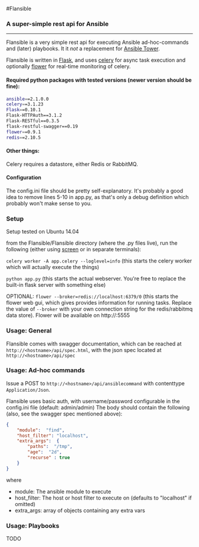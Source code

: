 #Flansible
### A super-simple rest api for Ansible

---

Flansible is a very simple rest api for executing Ansible ad-hoc-commands and (later) playbooks. It it _not_ a replacement for [Ansible Tower](https://www.ansible.com/tower).

Flansible is written in [Flask](http://flask.pocoo.org/), and uses [celery](http://www.celeryproject.org/) for async task execution and optionally [flower](http://flower.readthedocs.io/en/latest/features.html) for real-time monitoring of celery.

#### Required python packages with tested versions (newer version should be fine):
```bash
ansible==2.1.0.0
celery==3.1.23
Flask==0.10.1
Flask-HTTPAuth==3.1.2
Flask-RESTful==0.3.5
flask-restful-swagger==0.19
flower==0.9.1
redis==2.10.5
```

#### Other things:
Celery requires a datastore, either Redis or RabbitMQ.

#### Configuration
The config.ini file should be pretty self-explanatory. It's probably a good idea to remove lines 5-10 in app.py, as that's only a debug definition which probably won't make sense to you.

### Setup
Setup tested on Ubuntu 14.04

from the Flansible/Flansible directory (where the .py files live), run the following (either using [screen](http://aperiodic.net/screen/start) or in separate terminals):

`celery worker -A app.celery --loglevel=info` (this starts the celery worker which will actually execute the things)

`python app.py` (this starts the actual webserver. You're free to replace the built-in flask server with something else)

OPTIONAL: `flower --broker=redis://localhost:6379/0` (this starts the flower web gui, which gives provides information for running tasks. Replace the value of `--broker` with your own connection string for the redis/rabbitmq data store). Flower will be available on http://<servername>:5555

### Usage: General
Flansible comes with swagger documentation, which can be reached at
`http://<hostname>/api/spec.html`, with the json spec located at `http://<hostname>/api/spec`

### Usage: Ad-hoc commands
Issue a POST to `http://<hostname>/api/ansiblecommand` with contenttype `Application/Json`.

Flansible uses basic auth, with username/password configurable in the config.ini file (default: admin/admin)
The body should contain the following (also, see the swagger spec mentioned above):
```json
{                                               
    "module":  "find",
    "host_filter": "localhost",
    "extra_args":  {                            
        "paths":  "/tmp",       
        "age":  "2d",
        "recurse" : true
    }                            
}    
```
where
* module: The ansible module to execute
* host_filter: The host or host filter to execute on (defaults to "localhost" if omitted)
* extra_args: array of objects containing any extra vars

### Usage: Playbooks
TODO




